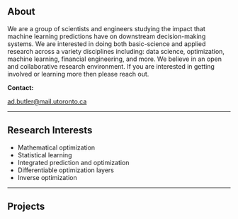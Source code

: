 ## About

We are a group of scientists and engineers studying the impact that machine learning predictions have on downstream decision-making systems. We are interested in doing both basic-science and applied research across a variety disciplines including: data science, optimization, machine learning, financial engineering, and more.  We believe in an open and collaborative research environment. If you are interested in getting involved or learning more then please reach out.


**Contact:**

ad.butler@mail.utoronto.ca

- - -

## Research Interests
- Mathematical optimization
- Statistical learning
- Integrated prediction and optimization
- Differentiable optimization layers
- Inverse optimization

- - -

## Projects
